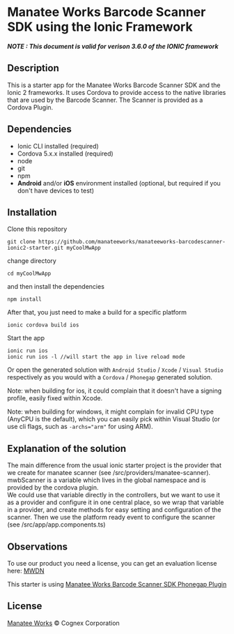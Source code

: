 # Manatee Works Barcode Scanner SDK using the Ionic Framework

***NOTE : This document is valid for verison 3.6.0 of the IONIC framework*** 

## Description
This is a starter app for the Manatee Works Barcode Scanner SDK and the Ionic 2 frameworks. It uses Cordova to provide access to the native libraries that are used by the Barcode Scanner. The Scanner is provided as a Cordova Plugin.



## Dependencies

- Ionic CLI installed (required) 
- Cordova 5.x.x installed (required)
- node
- git
- npm
- **Android** and/or **iOS** environment installed (optional, but required if you don't have devices to test)


## Installation
Clone this repository 
```ssh
git clone https://github.com/manateeworks/manateeworks-barcodescanner-ionic2-starter.git myCoolMwApp
```
change directory

```ssh
cd myCoolMwApp
```
and then install the dependencies

```ssh
npm install
```

After that, you just need to make a build for a specific platform

```ssh
ionic cordova build ios
```

Start the app

```ssh
ionic run ios
ionic run ios -l //will start the app in live reload mode
```

Or open the generated solution with `Android Studio` / `Xcode` / `Visual Studio` respectively as you would with a `Cordova` / `Phonegap` generated solution.

Note: when building for ios, it could complain that it doesn't have a signing profile, easily fixed within Xcode.

Note: when building for windows, it might complain for invalid CPU type (AnyCPU is the default), which you can easily pick within Visual Studio (or use cli flags, such as `-archs="arm"` for using ARM).

## Explanation of the solution

The main difference from the usual ionic starter project is the provider that we create for manatee scanner (see /src/providers/manatee-scanner). 
mwbScanner is a variable which lives in the global namespace and is provided by the cordova plugin.  
We could use that variable directly in the controllers, but we want to use it as a provider and configure it in one central place, so we wrap that variable in a provider, and create methods for easy setting and configuration of the scanner. 
Then we use the platform ready event to configure the scanner (see /src/app/app.components.ts) 

## Observations

To use our product you need a license, you can get an evaluation license here: [MWDN](https://manateeworks.com/lpr?type=evaluation)

This starter is using [Manatee Works Barcode Scanner SDK Phonegap Plugin](https://github.com/manateeworks/phonegap-manateeworks-v3.git)

## License

[Manatee Works](https://manateeworks.com) © Cognex Corporation
